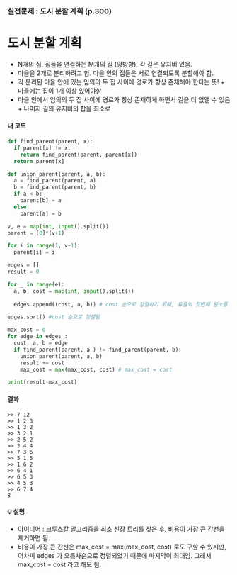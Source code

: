 ### 실전문제 : 도시 분할 계획 (p.300)
# 도시 분할 계획

- N개의 집, 집들을 연결하는 M개의 길 (양방향), 각 길은 유지비 있음.
- 마을을 2개로 분리하려고 함. 마을 안의 집들은 서로 연결되도록 분할해야 함.
- 각 분리된 마을 안에 있는 임의의 두 집 사이에 경로가 항상 존재해야 한다는 뜻! + 마을에는 집이 1개 이상 있어야함
- 마을 안에서 임의의 두 집 사이에 경로가 항상 존재하게 하면서 길을 더 없앨 수 있음 + 나머지 길의 유지비의 합을 최소로

#### 내 코드
```py
def find_parent(parent, x):
  if parent[x] != x:
    return find_parent(parent, parent[x])
  return parent[x]

def union_parent(parent, a, b):
  a = find_parent(parent, a)
  b = find_parent(parent, b)
  if a < b: 
    parent[b] = a
  else:
    parent[a] = b

v, e = map(int, input().split())
parent = [0]*(v+1)

for i in range(1, v+1):
  parent[i] = i

edges = []
result = 0

for _ in range(e):
  a, b, cost = map(int, input().split())
  
  edges.append((cost, a, b)) # cost 순으로 정렬하기 위해, 튜플의 첫번째 원소를 cost 로 설정

edges.sort() #cost 순으로 정렬됨

max_cost = 0
for edge in edges :
  cost, a, b = edge
  if find_parent(parent, a ) != find_parent(parent, b):
    union_parent(parent, a, b)
    result += cost
    max_cost = max(max_cost, cost) # max_cost = cost

print(result-max_cost)
```

#### 결과
```
>> 7 12
>> 1 2 3
>> 1 3 2
>> 3 2 1
>> 2 5 2
>> 3 4 4
>> 7 3 6
>> 5 1 5
>> 1 6 2
>> 6 4 1
>> 6 5 3
>> 4 5 3
>> 6 7 4
8
```

#### 💡 설명
- 아이디어 : 크루스칼 알고리즘을 최소 신장 트리를 찾은 후, 비용이 가장 큰 간선을 제거하면 됨.
- 비용이 가장 큰 간선은 max_cost = max(max_cost, cost) 로도 구할 수 있지만, 어차피 edges 가 오름차순으로 정렬되었기 때문에 마지막이 최대임. 그래서 max_cost = cost 라고 해도 됨.
